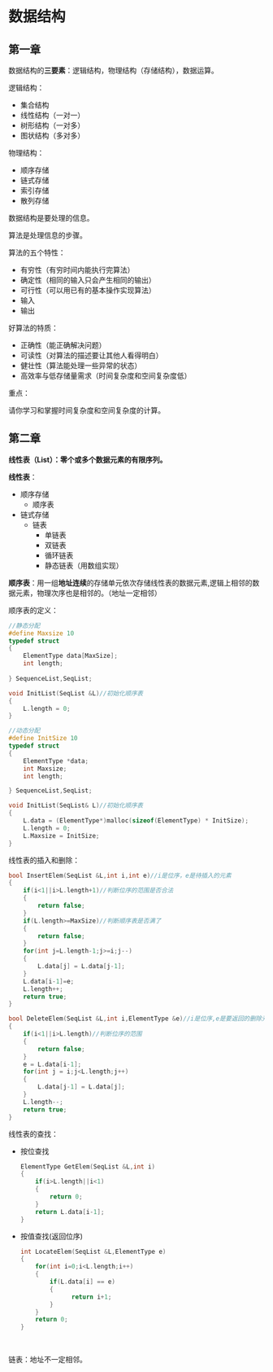 # 数据结构

## 第一章



数据结构的**三要素**：逻辑结构，物理结构（存储结构），数据运算。



逻辑结构：

- 集合结构
- 线性结构（一对一）
- 树形结构（一对多）
- 图状结构（多对多）



物理结构：

- 顺序存储
- 链式存储
- 索引存储
- 散列存储



数据结构是要处理的信息。

算法是处理信息的步骤。



算法的五个特性：

- 有穷性（有穷时间内能执行完算法）
- 确定性（相同的输入只会产生相同的输出）
- 可行性（可以用已有的基本操作实现算法）
- 输入
- 输出



好算法的特质：

- 正确性（能正确解决问题）
- 可读性（对算法的描述要让其他人看得明白）
- 健壮性（算法能处理一些异常的状态）
- 高效率与低存储量需求（时间复杂度和空间复杂度低）



重点：

请你学习和掌握时间复杂度和空间复杂度的计算。



## 第二章

**线性表（List）：零个或多个数据元素的有限序列。**

**线性表**：

- 顺序存储
  - 顺序表
- 链式存储
  - 链表
    - 单链表
    - 双链表
    - 循环链表
    - 静态链表（用数组实现）

**顺序表**：用一组**地址连续**的存储单元依次存储线性表的数据元素,逻辑上相邻的数据元素，物理次序也是相邻的。（地址一定相邻）

顺序表的定义：

```cpp
//静态分配
#define Maxsize 10 
typedef struct 
{
    ElementType data[MaxSize];
    int length;
    
} SequenceList,SeqList;

void InitList(SeqList &L)//初始化顺序表
{
    L.length = 0;
}

//动态分配
#define InitSize 10
typedef struct
{
    ElementType *data;
    int Maxsize;
    int length;

} SequenceList,SeqList;

void InitList(SeqList& L)//初始化顺序表
{
    L.data = (ElementType*)malloc(sizeof(ElementType) * InitSize);
    L.length = 0;
    L.Maxsize = InitSize;
}

```

线性表的插入和删除：

```cpp
bool InsertElem(SeqList &L,int i,int e)//i是位序，e是待插入的元素
{
    if(i<1||i>L.length+1)//判断位序的范围是否合法
    {
        return false;
    }
    if(L.length>=MaxSize)//判断顺序表是否满了
    {
        return false;
    }
    for(int j=L.length-1;j>=i;j--)
    {
        L.data[j] = L.data[j-1];
    }
    L.data[i-1]=e;
    L.length++;
    return true;
}

bool DeleteElem(SeqList &L,int i,ElementType &e)//i是位序,e是要返回的删除元素
{
    if(i<1||i>L.length)//判断位序的范围 
    {
        return false;
    }
    e = L.data[i-1];
    for(int j = i;j<L.length;j++)
    {
        L.data[j-1] = L.data[j];
	}
    L.length--;
    return true;
}
```

线性表的查找：

- 按位查找

  ```cpp
  ElementType GetElem(SeqList &L,int i)
  {
      if(i>L.length||i<1)
      {
          return 0;
      }
      return L.data[i-1];
  }
  ```

- 按值查找(返回位序)

  ```cpp
  int LocateElem(SeqList &L,ElementType e)
  {
      for(int i=0;i<L.length;i++)
      {
          if(L.data[i] == e)
          {
             	return i+1;
          }
      }
      return 0;
  }
  ```

  

​		

链表：地址不一定相邻。	